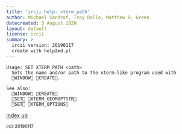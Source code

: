 ```yaml
---
title: 'ircii help: xterm_path'
author: Michael Sandrof, Troy Rollo, Matthew R. Green
datecreated: 3 August 2020
layout: default
license: ircii
summary: >
  ircii version: 20190117
  create with help2md.pl
---
```

```
Usage: SET XTERM_PATH <path>
  Sets the name and/or path to the xterm-like program used with
  WINDOW CREATE.

See also:
  WINDOW CREATE
  SET XTERM_GEOMOPTSTR
  SET XTERM_OPTIONS
```

[index](index.html)
[up](..)

<small> ircii 20190117 </small>
